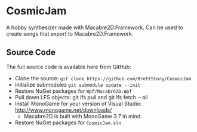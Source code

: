 # CosmicJam

A hobby synthesizer made with Macabre2D.Framework. Can be used to create songs that export to Macabre2D.Framework.

## Source Code

The full source code is available here from GitHub:

* Clone the source: `git clone https://github.com/BrettStory/CosmicJam`
* Initialize submodules `git submodule update --init`
* Restore NuGet packages for `Wpf/Macabre2D.Wpf`
* Pull down LFS objects: git lfs pull and git lfs fetch --all
* Install MonoGame for your version of Visual Studio: http://www.monogame.net/downloads/
    * Macabre2D is built with MonoGame 3.7 in mind.
* Restore NuGet packages for `CosmicJam.sln`